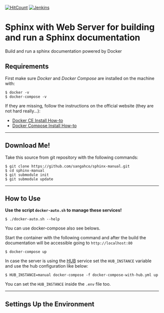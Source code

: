 [![HitCount](http://hits.dwyl.io/sangahco/sangahco/sphinx-manual.svg)](http://hits.dwyl.io/sangahco/sangahco/sphinx-manual)
[![Jenkins](https://img.shields.io/jenkins/s/https/dev.builder.sangah.com/job/sphinx-manual.svg?style=flat-square)]()

# Sphinx with Web Server for building and run a Sphinx documentation

Build and run a sphinx documentation powered by Docker

## Requirements

First make sure *Docker* and *Docker Compose* are installed on the machine with:

    $ docker -v
    $ docker-compose -v

If they are missing, follow the instructions on the official website (they are not hard really...):

- [Docker CE Install How-to](https://docs.docker.com/engine/installation/)
- [Docker Compose Install How-to](https://docs.docker.com/compose/install/)

---

## Download Me!

Take this source from git repository with the following commands:

    $ git clone https://github.com/sangahco/sphinx-manual.git
    $ cd sphinx-manual
    $ git submodule init
    $ git submodule update

---

## How to Use

**Use the script `docker-auto.sh` to manage these services!**

    $ ./docker-auto.sh --help

You can use docker-compose also see belows.

Start the container with the following command and after the build the documentation 
will be accessible going to `http://localhost:80`

    $ docker-compose up

In case the server is using the [HUB](https://github.com/sangahco/docker-webapp-hub) 
service set the `HUB_INSTANCE` variable 
and use the hub configuration like below:

    $ HUB_INSTANCE=manual docker-compose -f docker-compose-with-hub.yml up

You can set the `HUB_INSTANCE` inside the `.env` file too.



---

## Settings Up the Environment
